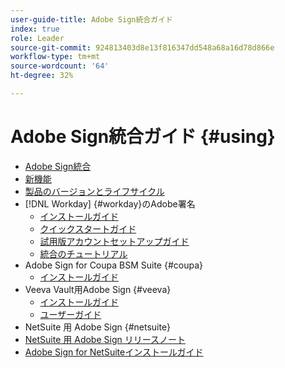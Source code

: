 ```yaml
---
user-guide-title: Adobe Sign統合ガイド
index: true
role: Leader
source-git-commit: 924813403d8e13f816347dd548a68a16d78d866e
workflow-type: tm+mt
source-wordcount: '64'
ht-degree: 32%

---
```



# Adobe Sign統合ガイド {#using}

+ [Adobe Sign統合](home.md)
+ [新機能](whats-new.md)
+ [製品のバージョンとライフサイクル](versions.md)
+ [!DNL Workday] {#workday}のAdobe署名
   + [インストールガイド](workday/install.md)
   + [クイックスタートガイド](workday/quick-start.md)
   + [試用版アカウントセットアップガイド](workday/trial-install.md)
   + [統合のチュートリアル](workday/tutorial-video.md)
+ Adobe Sign for Coupa BSM Suite {#coupa}
   + [インストールガイド](coupa/install.md)
+ Veeva Vault用Adobe Sign {#veeva}
   + [インストールガイド](veeva/install.md)
   + [ユーザーガイド](veeva/user.md)
+ NetSuite 用 Adobe Sign {#netsuite}
+ [NetSuite 用 Adobe Sign リリースノート](release-notes.md)
+ [Adobe Sign for NetSuiteインストールガイド](netsuite/install.md)
